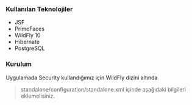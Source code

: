 ### Kullanılan Teknolojiler
* JSF 
* PrimeFaces 
* WildFly 10
* Hibernate 
* PostgreSQL 


### Kurulum
Uygulamada Security kullandığımız için WildFly dizini altında 
>standalone/configuration/standalone.xml içinde aşağıdaki bilgileri eklemelisiniz.
